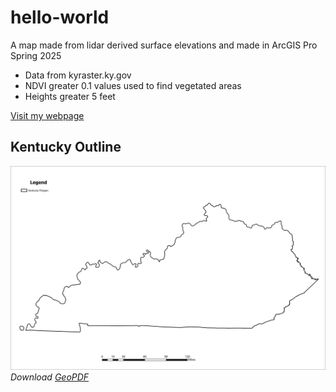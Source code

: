 # hello-world

A map made from lidar derived surface elevations and made in ArcGIS Pro Spring 2025

* Data from kyraster.ky.gov
* NDVI greater 0.1 values used to find vegetated areas 
* Heights greater 5 feet



[Visit my webpage](#)



## Kentucky Outline

![Kentucky outline](Layout-Ky-Land-Cover.jpg)
*Download [GeoPDF](Layout-Ky-Land-Cover.PDF)*




